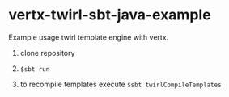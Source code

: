 # vertx-twirl-sbt-java-example

Example usage twirl template engine with vertx.

1) clone repository

2) `$sbt run`

3) to recompile templates execute `$sbt twirlCompileTemplates`
